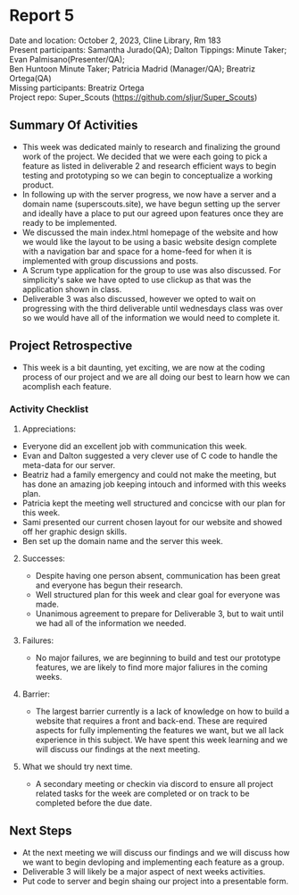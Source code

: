 # Report 5
Date and location: October 2, 2023, Cline Library, Rm 183 <br>
Present participants: Samantha Jurado(QA); Dalton Tippings: Minute Taker; Evan Palmisano(Presenter/QA);<br>
Ben Huntoon Minute Taker; Patricia Madrid (Manager/QA); Breatriz Ortega(QA)<br>
Missing participants: Breatriz Ortega<br>
Project repo: Super_Scouts (https://github.com/sljur/Super_Scouts)<br>

## Summary Of Activities
- This week was dedicated mainly to research and finalizing the ground work of the project. We decided that we were each going to pick a feature
  as listed in deliverable 2 and research efficient ways to begin testing and prototyping so we can begin to conceptualize a working product.
- In following up with the server progress, we now have a server and a domain name (superscouts.site), we have begun setting up the server
  and ideally have a place to put our agreed upon features once they are ready to be implemented.
- We discussed the main index.html homepage of the website and how we would like the layout to be using a basic website design complete with a navigation bar and space
  for a home-feed for when it is implemented with group discussions and posts.
- A Scrum type application for the group to use was also discussed. For simplicity's sake we have opted to use clickup as that was the
  application shown in class.
- Deliverable 3 was also discussed, however we opted to wait on progressing with the third deliverable until wednesdays class was over so we
  would have all of the information we would need to complete it.
  
## Project Retrospective
- This week is a bit daunting, yet exciting, we are now at the coding process of our project and we are all doing our best to learn how we can acomplish
  each feature.

### Activity Checklist 
 1. Appreciations: 
   * Everyone did an excellent job with communication this week.
   * Evan and Dalton suggested a very clever use of C code to handle the meta-data for our server.
   * Beatriz had a family emergency and could not make the meeting, but has done an amazing job keeping intouch and informed with this weeks plan.
   * Patricia kept the meeting well structured and concicse with our plan for this week.
   * Sami presented our current chosen layout for our website and showed off her graphic design skills.
   * Ben set up the domain name and the server this week.

2. Successes:
   * Despite having one person absent, communication has been great and everyone has begun their research.
   * Well structured plan for this week and clear goal for everyone was made.
   * Unanimous agreement to prepare for Deliverable 3, but to wait until we had all of the information we needed.

3. Failures: 
   * No major failures, we are beginning to build and test our prototype features, we are likely to find more major faliures in the coming weeks.

4. Barrier: 
   * The largest barrier currently is a lack of knowledge on how to build a website that requires a front and back-end. These are required aspects for fully implementing the features we want,
     but we all lack experience in this subject. We have spent this week learning and we will discuss our findings at the next meeting.

5. What we should try next time.
   * A secondary meeting or checkin via discord to ensure all project related tasks for the week are completed or on track to be completed
     before the due date.
   
## Next Steps
- At the next meeting we will discuss our findings and we will discuss how we want to begin devloping and implementing each feature as a group.
- Deliverable 3 will likely be a major aspect of next weeks activities.
- Put code to server and begin shaing our project into a presentable form.
